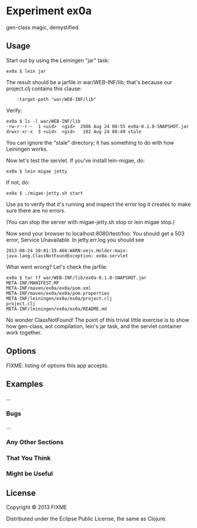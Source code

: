 # Experiment ex0a

gen-class magic, demystified

## Usage

Start out by using the Leiningen "jar" task:

    ex0a $ lein jar

The result should be a jarfile in war/WEB-INF/lib; that's because our
project.clj contains this clause:

	    :target-path "war/WEB-INF/lib"

Verify:

    ex0a $ ls -l war/WEB-INF/lib
    -rw-r--r--  1 <uid>  <gid>  2986 Aug 24 08:55 ex0a-0.1.0-SNAPSHOT.jar
    drwxr-xr-x  3 <uid>  <gid>   102 Aug 24 08:49 stale

You can ignore the "stale" directory; it has something to do with how
Leiningen works.

Now let's test the servlet.  If you've install lein-migae, do:

    ex0a $ lein migae jetty

If not, do:

    ex0a $ ./migae-jetty.sh start

Use ps to verify that it's running and inspect the error log it
creates to make sure there are no errors.

(You can stop the server with migae-jetty.sh stop or lein migae stop.)

Now send your browser to localhost:8080/test/foo.  You should get a
503 error, Service Unavailable.  In jetty.err.log you should see

    2013-08-24 10:01:19.468:WARN:oejs.Holder:main: 
    java.lang.ClassNotFoundException: ex0a.servlet

What went wrong?  Let's check the jarfile:

    ex0a $ tar tf war/WEB-INF/lib/ex0a-0.1.0-SNAPSHOT.jar
    META-INF/MANIFEST.MF
    META-INF/maven/ex0a/ex0a/pom.xml
    META-INF/maven/ex0a/ex0a/pom.properties
    META-INF/leiningen/ex0a/ex0a/project.clj
    project.clj
    META-INF/leiningen/ex0a/ex0a/README.md

No wonder ClassNotFound!  The point of this trivial little exercise is
to show how gen-class, aot compilation, lein's jar task, and the
servlet container work together.




## Options

FIXME: listing of options this app accepts.

## Examples

...

### Bugs

...

### Any Other Sections
### That You Think
### Might be Useful

## License

Copyright © 2013 FIXME

Distributed under the Eclipse Public License, the same as Clojure.
